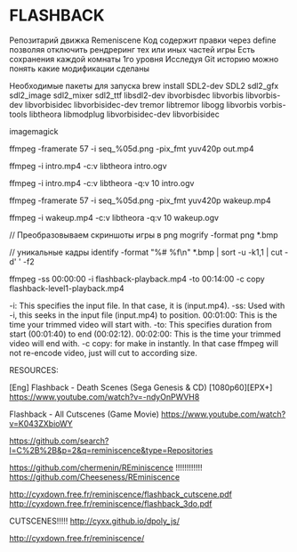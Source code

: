 # FLASHBACK


Репозитарий движка Remeniscene
Код содержит правки через define позволяя отключить рендреринг тех или иных частей игры
Есть сохранения каждой комнаты 1го уровня
Исследуя Git историю можно понять какие модификации сделаны


Необходимые пакеты для запуска
brew install 
SDL2-dev
SDL2
sdl2_gfx
sdl2_image
sdl2_mixer
sdl2_ttf
libsdl2-dev
ibvorbisdec
libvorbis
libvorbis-dev
libvorbisidec
libvorbisidec-dev
tremor
libtremor
libogg
libvorbis
vorbis-tools
libtheora
libmodplug
libvorbisidec-dev
libvorbisidec

imagemagick




ffmpeg -framerate 57 -i seq_%05d.png -pix_fmt yuv420p  out.mp4

ffmpeg -i intro.mp4 -c:v libtheora intro.ogv

ffmpeg -i intro.mp4 -c:v libtheora -q:v 10  intro.ogv

ffmpeg -framerate 57 -i seq_%05d.png -pix_fmt yuv420p wakeup.mp4

ffmpeg -i wakeup.mp4 -c:v libtheora -q:v 10 wakeup.ogv


// Преобразовываем скриншоты игры в png
mogrify -format png *.bmp


// уникальные кадры
identify -format "%# %f\n" *.bmp | sort -u -k1,1 | cut -d' ' -f2



ffmpeg -ss 00:00:00 -i flashback-playback.mp4 -to 00:14:00 -c copy flashback-level1-playback.mp4

 
-i: This specifies the input file. In that case, it is (input.mp4).
-ss: Used with -i, this seeks in the input file (input.mp4) to position.
00:01:00: This is the time your trimmed video will start with.
-to: This specifies duration from start (00:01:40) to end (00:02:12).
00:02:00: This is the time your trimmed video will end with.
-c copy: for make in instantly. In that case ffmpeg will not re-encode video, just will cut to according size.



RESOURCES:

 
[Eng] Flashback - Death Scenes (Sega Genesis & CD) [1080p60][EPX+]
https://www.youtube.com/watch?v=-ndyOnPWVH8
 
Flashback - All Cutscenes (Game Movie)
https://www.youtube.com/watch?v=K043ZXbioWY

https://github.com/search?l=C%2B%2B&p=2&q=reminiscence&type=Repositories
 
https://github.com/chermenin/REminiscence  !!!!!!!!!!!!
https://github.com/Cheeseness/REminiscence
 
http://cyxdown.free.fr/reminiscence/flashback_cutscene.pdf
http://cyxdown.free.fr/reminiscence/flashback_3do.pdf
 
CUTSCENES!!!!!
http://cyxx.github.io/dpoly_js/
 
http://cyxdown.free.fr/reminiscence/